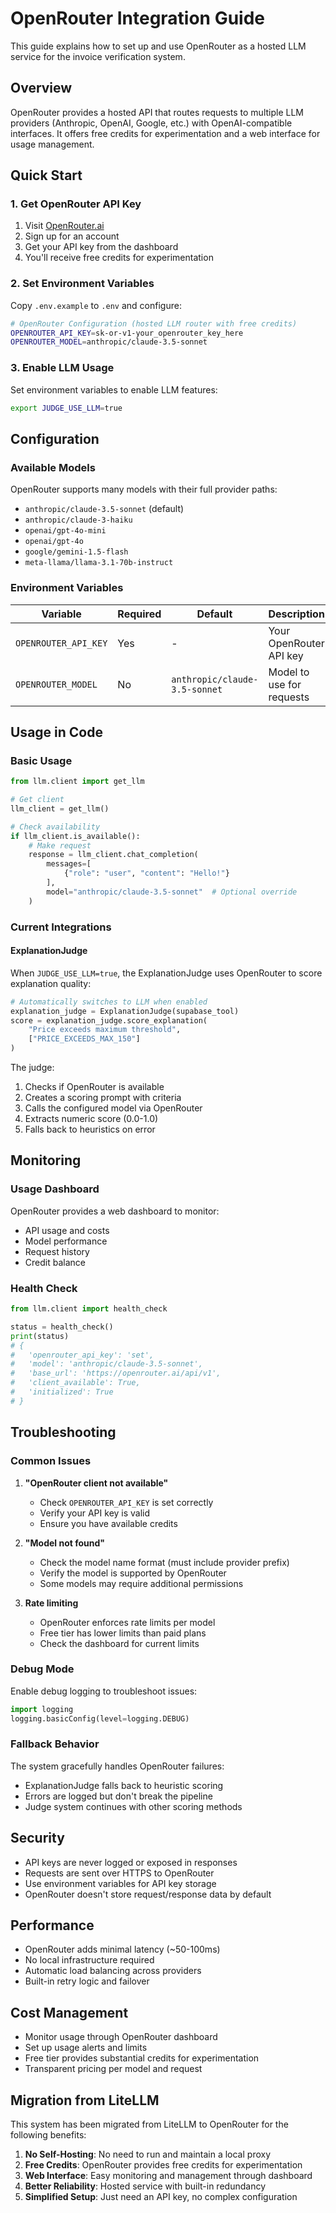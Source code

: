 # OpenRouter Integration Guide

This guide explains how to set up and use OpenRouter as a hosted LLM service for the invoice verification system.

## Overview

OpenRouter provides a hosted API that routes requests to multiple LLM providers (Anthropic, OpenAI, Google, etc.) with OpenAI-compatible interfaces. It offers free credits for experimentation and a web interface for usage management.

## Quick Start

### 1. Get OpenRouter API Key

1. Visit [OpenRouter.ai](https://openrouter.ai/)
2. Sign up for an account
3. Get your API key from the dashboard
4. You'll receive free credits for experimentation

### 2. Set Environment Variables

Copy `.env.example` to `.env` and configure:

```bash
# OpenRouter Configuration (hosted LLM router with free credits)
OPENROUTER_API_KEY=sk-or-v1-your_openrouter_key_here
OPENROUTER_MODEL=anthropic/claude-3.5-sonnet
```

### 3. Enable LLM Usage

Set environment variables to enable LLM features:

```bash
export JUDGE_USE_LLM=true
```

## Configuration

### Available Models

OpenRouter supports many models with their full provider paths:

- `anthropic/claude-3.5-sonnet` (default)
- `anthropic/claude-3-haiku`
- `openai/gpt-4o-mini`
- `openai/gpt-4o`
- `google/gemini-1.5-flash`
- `meta-llama/llama-3.1-70b-instruct`

### Environment Variables

| Variable | Required | Default | Description |
|----------|----------|---------|-------------|
| `OPENROUTER_API_KEY` | Yes | - | Your OpenRouter API key |
| `OPENROUTER_MODEL` | No | `anthropic/claude-3.5-sonnet` | Model to use for requests |

## Usage in Code

### Basic Usage

```python
from llm.client import get_llm

# Get client
llm_client = get_llm()

# Check availability
if llm_client.is_available():
    # Make request
    response = llm_client.chat_completion(
        messages=[
            {"role": "user", "content": "Hello!"}
        ],
        model="anthropic/claude-3.5-sonnet"  # Optional override
    )
```

### Current Integrations

#### ExplanationJudge

When `JUDGE_USE_LLM=true`, the ExplanationJudge uses OpenRouter to score explanation quality:

```python
# Automatically switches to LLM when enabled
explanation_judge = ExplanationJudge(supabase_tool)
score = explanation_judge.score_explanation(
    "Price exceeds maximum threshold", 
    ["PRICE_EXCEEDS_MAX_150"]
)
```

The judge:
1. Checks if OpenRouter is available
2. Creates a scoring prompt with criteria
3. Calls the configured model via OpenRouter
4. Extracts numeric score (0.0-1.0)
5. Falls back to heuristics on error

## Monitoring

### Usage Dashboard

OpenRouter provides a web dashboard to monitor:
- API usage and costs
- Model performance
- Request history
- Credit balance

### Health Check

```python
from llm.client import health_check

status = health_check()
print(status)
# {
#   'openrouter_api_key': 'set',
#   'model': 'anthropic/claude-3.5-sonnet',
#   'base_url': 'https://openrouter.ai/api/v1',
#   'client_available': True,
#   'initialized': True
# }
```

## Troubleshooting

### Common Issues

1. **"OpenRouter client not available"**
   - Check `OPENROUTER_API_KEY` is set correctly
   - Verify your API key is valid
   - Ensure you have available credits

2. **"Model not found"**  
   - Check the model name format (must include provider prefix)
   - Verify the model is supported by OpenRouter
   - Some models may require additional permissions

3. **Rate limiting**
   - OpenRouter enforces rate limits per model
   - Free tier has lower limits than paid plans
   - Check the dashboard for current limits

### Debug Mode

Enable debug logging to troubleshoot issues:

```python
import logging
logging.basicConfig(level=logging.DEBUG)
```

### Fallback Behavior

The system gracefully handles OpenRouter failures:
- ExplanationJudge falls back to heuristic scoring
- Errors are logged but don't break the pipeline
- Judge system continues with other scoring methods

## Security

- API keys are never logged or exposed in responses
- Requests are sent over HTTPS to OpenRouter
- Use environment variables for API key storage
- OpenRouter doesn't store request/response data by default

## Performance

- OpenRouter adds minimal latency (~50-100ms)
- No local infrastructure required
- Automatic load balancing across providers
- Built-in retry logic and failover

## Cost Management

- Monitor usage through OpenRouter dashboard
- Set up usage alerts and limits
- Free tier provides substantial credits for experimentation
- Transparent pricing per model and request

## Migration from LiteLLM

This system has been migrated from LiteLLM to OpenRouter for the following benefits:

1. **No Self-Hosting**: No need to run and maintain a local proxy
2. **Free Credits**: OpenRouter provides free credits for experimentation  
3. **Web Interface**: Easy monitoring and management through dashboard
4. **Better Reliability**: Hosted service with built-in redundancy
5. **Simplified Setup**: Just need an API key, no complex configuration